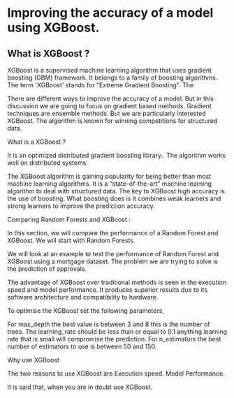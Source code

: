 
# Improving the accuracy of a model using XGBoost.

## What is XGBoost ?

XGBoost is a supervised machine learning algorithm that uses gradient boosting (GBM) framework. It belongs to a family of boosting algorithms. The term 'XGBoost' stands for "Extreme Gradient Boosting". The 


There are different ways to improve the accuracy of a model. But in this discussion we are going to focus on gradient based methods. Gradient techniques are ensemble methods. But we are particularly interested XGBoost. The algorithm is known for winning competitions for structured data.

What is a XGBoost ?

It is an optimized distributed gradient boosting library.. The algorithm works well on distributed systems.  


The XGBoost algorithm is gaining popularity for being better than most machine learning algorithms. It is a “state-of-the-art” machine learning algorithm to deal with structured data. The key to XGBoost high accuracy is the use of boosting. What boosting does is it combines weak learners and strong learners to improve the prediction accuracy. 

Comparing Random Forests and XGBoost :

In this section, we will compare the performance of a Random Forest and XGBoost. We will start with Random Forests. 

We will look at an example to test the performance of Random Forest and XGBoost using a mortgage dataset. The problem we are trying to solve is the prediction of approvals.

The advantage of XGBoost over traditional methods is seen in the execution speed and model performance. It produces superior results due to its software architecture and compatibility to hardware. 

To optimise the XGBoost set the following parameters,  

For max_depth the best value is between 3 and 8 this is the number of trees. The learning_rate should be less than or equal to 0.1 anything learning rate that is small will compromise the prediction.  For n_estimators the best number of estimators to use is between 50 and 150. 

Why use XGBoost

The two reasons to use XGBoost are 
Execution speed.
Model Performance.


It is said that, when you are in doubt use XGBoost.







